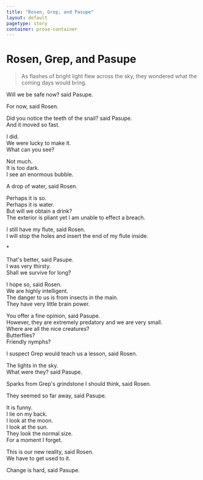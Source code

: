 ```yaml
---
title: "Rosen, Grep, and Pasupe"
layout: default
pagetype: story
container: prose-container
---
```


# Rosen, Grep, and Pasupe      
      
> As flashes of bright light flew across the sky, they wondered what the coming days would bring.      
      
Will we be safe now? said Pasupe.      
    
For now, said Rosen.      
      
Did you notice the teeth of the snail? said Pasupe.        
And it moved so fast.      
      
I did.        
We were lucky to make it.        
What can you see?        
      
Not much.        
It is too dark.        
I see an enormous bubble.        
      
A drop of water, said Rosen.      
        
Perhaps it is so.         
Perhaps it is water.         
But will we obtain a drink?        
The exterior is pliant yet I am unable to effect a breach.        
      
I still have my flute, said Rosen.        
I will stop the holes and insert the end of my flute inside.        
  
\*  
      
That's better, said Pasupe.        
I was very thirsty.        
Shall we survive for long?        
      
I hope so, said Rosen.      
We are highly intelligent.       
The danger to us is from insects in the main.       
They have very little brain power.      
      
You offer a fine opinion, said Pasupe.       
However, they are extremely predatory and we are very small.      
Where are all the nice creatures?      
Butterflies?      
Friendly nymphs?      
      
I suspect Grep would teach us a lesson, said Rosen.      
      
The lights in the sky.       
What were they? said Pasupe.      
      
Sparks from Grep's grindstone I should think, said Rosen.      
      
They seemed so far away, said Pasupe.      
      
It is funny.      
I lie on my back.      
I look at the moon.      
I look at the sun.      
They look the normal size.      
For a moment I forget.      
      
This is our new reality, said Rosen.      
We have to get used to it.      
      
Change is hard, said Pasupe.      
    
    
    
